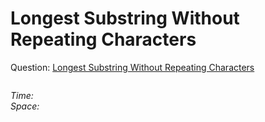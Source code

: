 # Longest Substring Without Repeating Characters

Question: [Longest Substring Without Repeating Characters]()

```java
```

*Time:*  
*Space:*

